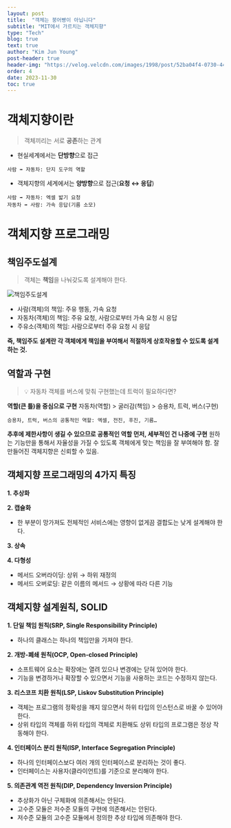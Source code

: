 ```yaml
---
layout: post
title:  "객체는 붕어빵이 아닙니다"
subtitle: "MIT에서 가르치는 객체지향"
type: "Tech"
blog: true
text: true
author: "Kim Jun Young"
post-header: true
header-img: "https://velog.velcdn.com/images/1998/post/52ba04f4-0730-447b-9f59-e9102a4075b6/image.avif"
order: 4
date: 2023-11-30
toc: true
---
```


# 객체지향이란

> 객체끼리는 서로 **공존**하는 관계

* 현실세계에서는 **단방향**으로 접근
```
사람 ➡️ 자동차: 단지 도구의 역할
```
* 객체지향의 세계에서는 **양방향**으로 접근(**요청 ↔️ 응답**)
```
사람 ➡️ 자동차: 엑셀 밟기 요청
자동차 ➡️ 사람: 가속 응답(기름 소모)
```

# 객체지향 프로그래밍
## 책임주도설계

> 객체는 **책임**을 나눠갖도록 설계해야 한다.

![책임주도설계](https://velog.velcdn.com/images/1998/post/058a8fdc-8139-491c-9ca4-43b773476ebe/image.png)

* 사람(객체)의 책임: 주유 행동, 가속 요청
* 자동차(객체)의 책임: 주유 요청, 사람으로부터 가속 요청 시 응답
* 주유소(객체)의 책임: 사람으로부터 주유 요청 시 응답

**즉, 책임주도 설계란 각 객체에게 책임을 부여해서 적절하게 상호작용할 수 있도록 설계하는 것.**


## 역할과 구현

>💡 자동차 객체를 버스에 맞춰 구현했는데 트럭이 필요하다면?

**역할(큰 틀)을 중심으로 구현**
자동차(역할) > 굴러감(책임) > 승용차, 트럭, 버스(구현)

```
승용차, 트럭, 버스의 공통적인 역할: 엑셀, 전진, 후진, 기름…
```

**추후에 제한사항이 생길 수 있으므로 공통적인 역할 먼저, 세부적인 건 나중에 구현**
원하는 기능만을 통해서 자율성을 가질 수 있도록 객체에게 맞는 책임을 잘 부여해야 함.
잘 만들어진 객체지향은 신뢰할 수 있음.

## 객체지향 프로그래밍의 4가지 특징
**1. 추상화**

**2. 캡슐화**
* 한 부분이 망가져도 전체적인 서비스에는 영향이 없게끔 결합도는 낮게 설계해야 한다.

**3. 상속**

**4. 다형성**
* 메서드 오버라이딩: 상위 → 하위 재정의
* 메서드 오버로딩: 같은 이름의 메서드 → 상황에 따라 다른 기능

## 객체지향 설계원칙, SOLID
**1. 단일 책임 원칙(SRP, Single Responsibility Principle)**
* 하나의 클래스는 하나의 책임만을 가져야 한다.

**2. 개방-폐쇄 원칙(OCP, Open-closed Principle)**
* 소프트웨어 요소는 확장에는 열려 있으나 변경에는 닫혀 있어야 한다.
* 기능을 변경하거나 확장할 수 있으면서 기능을 사용하는 코드는 수정하지 않는다.

**3. 리스코프 치환 원칙(LSP, Liskov Substitution Principle)**
* 객체는 프로그램의 정확성을 깨지 않으면서 하위 타입의 인스턴스로 바꿀 수 있어야 한다.
* 상위 타입의 객체를 하위 타입의 객체로 치환해도 상위 타입의 프로그램은 정상 작동해야 한다.

**4. 인터페이스 분리 원칙(ISP, Interface Segregation Principle)**
* 하나의 인터페이스보다 여러 개의 인터페이스로 분리하는 것이 좋다.
* 인터페이스는 사용자(클라이언트)를 기준으로 분리해야 한다.

**5. 의존관계 역전 원칙(DIP, Dependency Inversion Principle)**
* 추상화가 아닌 구체화에 의존해서는 안된다.
* 고수준 모듈은 저수준 모듈의 구현에 의존해서는 안된다.
* 저수준 모듈의 고수준 모듈에서 정의한 추상 타입에 의존해야 한다.

